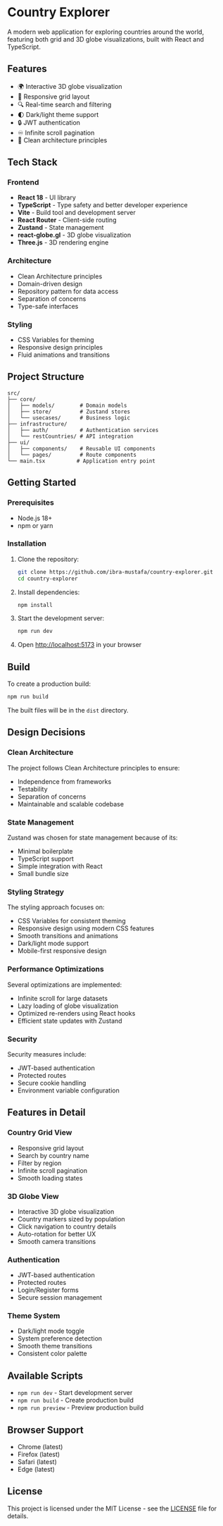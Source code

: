 # Country Explorer

A modern web application for exploring countries around the world, featuring both grid and 3D globe visualizations, built with React and TypeScript.

## Features

- 🌍 Interactive 3D globe visualization
- 📱 Responsive grid layout
- 🔍 Real-time search and filtering
- 🌓 Dark/light theme support
- 🔒 JWT authentication
- ♾️ Infinite scroll pagination
- 🎯 Clean architecture principles

## Tech Stack

### Frontend
- **React 18** - UI library
- **TypeScript** - Type safety and better developer experience
- **Vite** - Build tool and development server
- **React Router** - Client-side routing
- **Zustand** - State management
- **react-globe.gl** - 3D globe visualization
- **Three.js** - 3D rendering engine

### Architecture
- Clean Architecture principles
- Domain-driven design
- Repository pattern for data access
- Separation of concerns
- Type-safe interfaces

### Styling
- CSS Variables for theming
- Responsive design principles
- Fluid animations and transitions

## Project Structure

```
src/
├── core/
│   ├── models/        # Domain models
│   ├── store/         # Zustand stores
│   └── usecases/      # Business logic
├── infrastructure/
│   ├── auth/          # Authentication services
│   └── restCountries/ # API integration
├── ui/
│   ├── components/    # Reusable UI components
│   └── pages/         # Route components
└── main.tsx          # Application entry point
```

## Getting Started

### Prerequisites

- Node.js 18+
- npm or yarn

### Installation

1. Clone the repository:
   ```bash
   git clone https://github.com/ibra-mustafa/country-explorer.git
   cd country-explorer
   ```

2. Install dependencies:
   ```bash
   npm install
   ```

3. Start the development server:
   ```bash
   npm run dev
   ```

4. Open [http://localhost:5173](http://localhost:5173) in your browser

## Build

To create a production build:

```bash
npm run build
```

The built files will be in the `dist` directory.

## Design Decisions

### Clean Architecture

The project follows Clean Architecture principles to ensure:
- Independence from frameworks
- Testability
- Separation of concerns
- Maintainable and scalable codebase

### State Management

Zustand was chosen for state management because of its:
- Minimal boilerplate
- TypeScript support
- Simple integration with React
- Small bundle size

### Styling Strategy

The styling approach focuses on:
- CSS Variables for consistent theming
- Responsive design using modern CSS features
- Smooth transitions and animations
- Dark/light mode support
- Mobile-first responsive design

### Performance Optimizations

Several optimizations are implemented:
- Infinite scroll for large datasets
- Lazy loading of globe visualization
- Optimized re-renders using React hooks
- Efficient state updates with Zustand

### Security

Security measures include:
- JWT-based authentication
- Protected routes
- Secure cookie handling
- Environment variable configuration

## Features in Detail

### Country Grid View
- Responsive grid layout
- Search by country name
- Filter by region
- Infinite scroll pagination
- Smooth loading states

### 3D Globe View
- Interactive 3D globe visualization
- Country markers sized by population
- Click navigation to country details
- Auto-rotation for better UX
- Smooth camera transitions

### Authentication
- JWT-based authentication
- Protected routes
- Login/Register forms
- Secure session management

### Theme System
- Dark/light mode toggle
- System preference detection
- Smooth theme transitions
- Consistent color palette

## Available Scripts

- `npm run dev` - Start development server
- `npm run build` - Create production build
- `npm run preview` - Preview production build

## Browser Support

- Chrome (latest)
- Firefox (latest)
- Safari (latest)
- Edge (latest)

## License

This project is licensed under the MIT License - see the [LICENSE](LICENSE) file for details.
